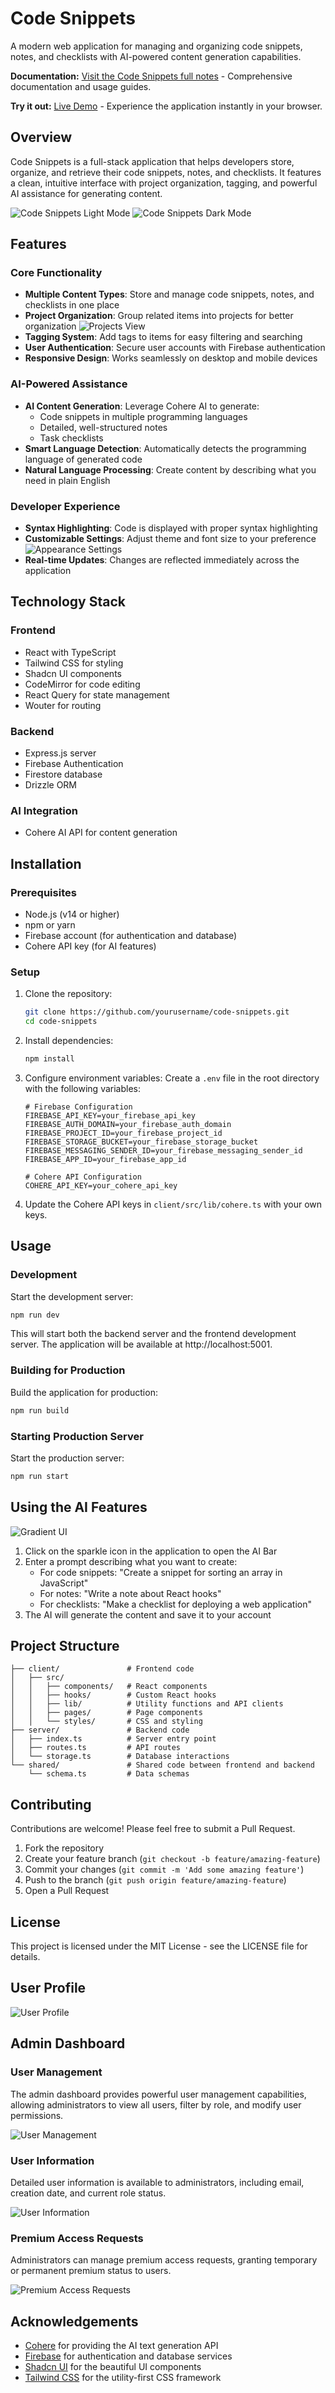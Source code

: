# Code Snippets

A modern web application for managing and organizing code snippets, notes, and checklists with AI-powered content generation capabilities.

**Documentation:** [Visit the Code Snippets full notes](https://bjrfx.github.io/code-snippets) - Comprehensive documentation and usage guides.

**Try it out:** [Live Demo](https://mango-sea-071c1eb1e-preview.westus2.6.azurestaticapps.net/) - Experience the application instantly in your browser.

## Overview

Code Snippets is a full-stack application that helps developers store, organize, and retrieve their code snippets, notes, and checklists. It features a clean, intuitive interface with project organization, tagging, and powerful AI assistance for generating content.

![Code Snippets Light Mode](assets/images/Snippets-light.png)
![Code Snippets Dark Mode](assets/images/Snippets-dark.png)

## Features

### Core Functionality

- **Multiple Content Types**: Store and manage code snippets, notes, and checklists in one place
- **Project Organization**: Group related items into projects for better organization
  ![Projects View](assets/images/Projects-light.png)
- **Tagging System**: Add tags to items for easy filtering and searching
- **User Authentication**: Secure user accounts with Firebase authentication
- **Responsive Design**: Works seamlessly on desktop and mobile devices

### AI-Powered Assistance

- **AI Content Generation**: Leverage Cohere AI to generate:
  - Code snippets in multiple programming languages
  - Detailed, well-structured notes
  - Task checklists
- **Smart Language Detection**: Automatically detects the programming language of generated code
- **Natural Language Processing**: Create content by describing what you need in plain English

### Developer Experience

- **Syntax Highlighting**: Code is displayed with proper syntax highlighting
- **Customizable Settings**: Adjust theme and font size to your preference
  ![Appearance Settings](assets/images/Appearence.png)
- **Real-time Updates**: Changes are reflected immediately across the application

## Technology Stack

### Frontend
- React with TypeScript
- Tailwind CSS for styling
- Shadcn UI components
- CodeMirror for code editing
- React Query for state management
- Wouter for routing

### Backend
- Express.js server
- Firebase Authentication
- Firestore database
- Drizzle ORM

### AI Integration
- Cohere AI API for content generation

## Installation

### Prerequisites

- Node.js (v14 or higher)
- npm or yarn
- Firebase account (for authentication and database)
- Cohere API key (for AI features)

### Setup

1. Clone the repository:
   ```bash
   git clone https://github.com/yourusername/code-snippets.git
   cd code-snippets
   ```

2. Install dependencies:
   ```bash
   npm install
   ```

3. Configure environment variables:
   Create a `.env` file in the root directory with the following variables:
   ```
   # Firebase Configuration
   FIREBASE_API_KEY=your_firebase_api_key
   FIREBASE_AUTH_DOMAIN=your_firebase_auth_domain
   FIREBASE_PROJECT_ID=your_firebase_project_id
   FIREBASE_STORAGE_BUCKET=your_firebase_storage_bucket
   FIREBASE_MESSAGING_SENDER_ID=your_firebase_messaging_sender_id
   FIREBASE_APP_ID=your_firebase_app_id
   
   # Cohere API Configuration
   COHERE_API_KEY=your_cohere_api_key
   ```

4. Update the Cohere API keys in `client/src/lib/cohere.ts` with your own keys.

## Usage

### Development

Start the development server:

```bash
npm run dev
```

This will start both the backend server and the frontend development server. The application will be available at http://localhost:5001.

### Building for Production

Build the application for production:

```bash
npm run build
```

### Starting Production Server

Start the production server:

```bash
npm run start
```

## Using the AI Features

![Gradient UI](assets/images/Gradient.png)

1. Click on the sparkle icon in the application to open the AI Bar
2. Enter a prompt describing what you want to create:
   - For code snippets: "Create a snippet for sorting an array in JavaScript"
   - For notes: "Write a note about React hooks"
   - For checklists: "Make a checklist for deploying a web application"
3. The AI will generate the content and save it to your account

## Project Structure

```
├── client/               # Frontend code
│   ├── src/
│   │   ├── components/   # React components
│   │   ├── hooks/        # Custom React hooks
│   │   ├── lib/          # Utility functions and API clients
│   │   ├── pages/        # Page components
│   │   └── styles/       # CSS and styling
├── server/               # Backend code
│   ├── index.ts          # Server entry point
│   ├── routes.ts         # API routes
│   └── storage.ts        # Database interactions
└── shared/               # Shared code between frontend and backend
    └── schema.ts         # Data schemas
```

## Contributing

Contributions are welcome! Please feel free to submit a Pull Request.

1. Fork the repository
2. Create your feature branch (`git checkout -b feature/amazing-feature`)
3. Commit your changes (`git commit -m 'Add some amazing feature'`)
4. Push to the branch (`git push origin feature/amazing-feature`)
5. Open a Pull Request

## License

This project is licensed under the MIT License - see the LICENSE file for details.

## User Profile

![User Profile](assets/images/profile.png)

## Admin Dashboard

### User Management
The admin dashboard provides powerful user management capabilities, allowing administrators to view all users, filter by role, and modify user permissions.

![User Management](assets/images/admin-user-managment.png)

### User Information
Detailed user information is available to administrators, including email, creation date, and current role status.

![User Information](assets/images/admin-user-information.png)

### Premium Access Requests
Administrators can manage premium access requests, granting temporary or permanent premium status to users.

![Premium Access Requests](assets/images/admin-premium-access-request.png)

## Acknowledgements

- [Cohere](https://cohere.ai/) for providing the AI text generation API
- [Firebase](https://firebase.google.com/) for authentication and database services
- [Shadcn UI](https://ui.shadcn.com/) for the beautiful UI components
- [Tailwind CSS](https://tailwindcss.com/) for the utility-first CSS framework